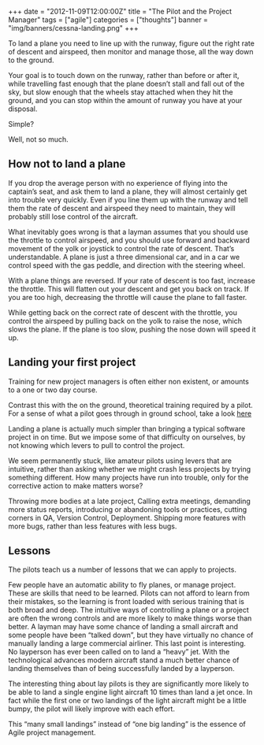 +++
date = "2012-11-09T12:00:00Z"
title = "The Pilot and the Project Manager"
tags = ["agile"]
categories = ["thoughts"]
banner = "img/banners/cessna-landing.png"
+++


To land a plane you need to line up with the runway, figure out the right rate of descent and airspeed, then monitor and manage those, all the way down to the ground.

Your goal is to touch down on the runway, rather than before or after it, while travelling fast enough that the plane doesn’t stall and fall out of the sky, but slow enough that the wheels stay attached when they hit the ground, and you can stop within the amount of runway you have at your disposal.

Simple?

Well, not so much.

How not to land a plane
-----------------------
If you drop the average person with no experience of flying into the captain’s seat, and ask them to land a plane, they will almost certainly get into trouble very quickly. Even if you line them up with the runway and tell them the rate of descent and airspeed they need to maintain, they will probably still lose control of the aircraft.

What inevitably goes wrong is that a layman assumes that you should use the throttle to control airspeed, and you should use forward and backward movement of the yolk or joystick to control the rate of descent. That’s understandable. A plane is just a three dimensional car, and in a car we control speed with the gas peddle, and direction with the steering wheel.

With a plane things are reversed. If your rate of descent is too fast, increase the throttle. This will flatten out your descent and get you back on track. If you are too high, decreasing the throttle will cause the plane to fall faster.

While getting back on the correct rate of descent with the throttle, you control the airspeed by pulling back on the yolk to raise the nose, which slows the plane. If the plane is too slow, pushing the nose down will speed it up.

Landing your first project
--------------------------
Training for new project managers is often either non existent, or amounts to a one or two day course.

Contrast this with the on the ground, theoretical training required by a pilot. For a sense of what a pilot goes through in ground school, take a look [here](http://www.free-online-private-pilot-ground-school.com/)

Landing a plane is actually much simpler than bringing a typical software project in on time. But we impose some of that difficulty on ourselves, by not knowing which levers to pull to control the project.

We seem permanently stuck, like amateur pilots using levers that are intuitive, rather than asking whether we might crash less projects by trying something different. How many projects have run into trouble, only for the corrective action to make matters worse?

Throwing more bodies at a late project, Calling extra meetings, demanding more status reports, introducing or abandoning tools or practices, cutting corners in QA, Version Control, Deployment. Shipping more features with more bugs, rather than less features with less bugs.

Lessons
-------
The pilots teach us a number of lessons that we can apply to projects.

Few people have an automatic ability to fly planes, or manage project. These are skills that need to be learned.
Pilots can not afford to learn from their mistakes, so the learning is front loaded with serious training that is both broad and deep.
The intuitive ways of controlling a plane or a project are often the wrong controls and are more likely to make things worse than better.
A layman may have some chance of landing a small aircraft and some people have been “talked down”, but they have virtually no chance of manually landing a large commercial airliner.
This last point is interesting. No layperson has ever been called on to land a “heavy” jet. With the technological advances modern aircraft stand a much better chance of landing themselves than of being successfully landed by a layperson.

The interesting thing about lay pilots is they are significantly more likely to be able to land a single engine light aircraft 10 times than land a jet once. In fact while the first one or two landings of the light aircraft might be a little bumpy, the pilot will likely improve with each effort.

This “many small landings” instead of “one big landing” is the essence of Agile project management.